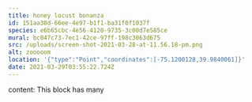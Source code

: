 ```yaml
---
title: honey locust bonanza
id: 151aa38d-66ee-4e97-b1f1-ba31f0f1037f
species: e6b65cbc-4e56-4120-9735-3c00d7e585ce
mural: bc047c73-7ec1-42ce-97ff-198c3063d675
src: /uploads/screen-shot-2021-03-28-at-11.56.18-pm.png
alt: zooooom
location: '{"type":"Point","coordinates":[-75.1200128,39.9840061]}'
date: 2021-03-29T03:55:22.724Z
---
```

content: This block has many
